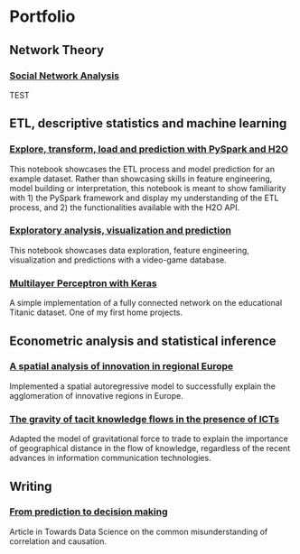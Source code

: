 # Portfolio
## Network Theory
### [Social Network Analysis](./SNA_test.ipynb)
TEST
## ETL, descriptive statistics and machine learning
### [Explore, transform, load and prediction with PySpark and H2O](https://databricks-prod-cloudfront.cloud.databricks.com/public/4027ec902e239c93eaaa8714f173bcfc/4901559484398239/3985008231453347/377123234447052/latest.html)
This notebook showcases the ETL process and model prediction for an example dataset. Rather than showcasing skills in feature engineering, model building or interpretation, this notebook is meant to show familiarity with 1) the PySpark framework and display my understanding of the ETL process, and 2) the functionalities available with the H2O API.
### [Exploratory analysis, visualization and prediction](https://www.kaggle.com/kristofersoderstrom/pubg-main)
This notebook showcases data exploration, feature engineering, visualization and predictions with a video-game database. 
### [Multilayer Perceptron with Keras](https://www.kaggle.com/kristofersoderstrom/titanic-mlp)
 A simple implementation of a fully connected network on the educational Titanic dataset. One of my first home projects.
## Econometric analysis and statistical inference
### [A spatial analysis of innovation in regional Europe](http://lup.lub.lu.se/student-papers/record/7615461 )
Implemented a spatial autoregressive model to successfully explain the agglomeration of innovative regions in Europe.
### [The gravity of tacit knowledge flows in the presence of ICTs](http://lup.lub.lu.se/student-papers/record/8900542)
Adapted the model of gravitational force to trade to explain the importance of geographical distance in the flow of knowledge, regardless of the recent advances in information communication technologies.
## Writing
### [From prediction to decision making](https://towardsdatascience.com/why-your-predictions-might-be-falling-short-opinion-9b1fada35137)
Article in Towards Data Science on the common misunderstanding of correlation and causation. 

